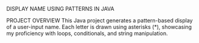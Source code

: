 DISPLAY NAME USING PATTERNS IN JAVA 

PROJECT OVERVIEW
This Java project generates a pattern-based display of a user-input name. Each letter is drawn using asterisks (*), showcasing my proficiency with loops, conditionals, and string manipulation.

